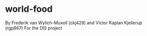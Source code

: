 # world-food
By Frederik van Wylich-Muxoll (ckj429) and Victor Kaplan Kjellerup (rgp867)
For the DIS project
